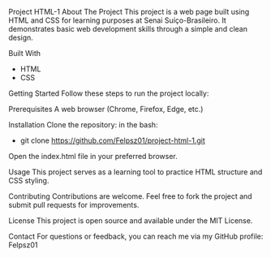 
Project HTML-1
About The Project
This project is a web page built using HTML and CSS for learning purposes at Senai Suíço-Brasileiro. It demonstrates basic web development skills through a simple and clean design.

Built With
- HTML
- CSS

Getting Started
Follow these steps to run the project locally:

Prerequisites
A web browser (Chrome, Firefox, Edge, etc.)

Installation
Clone the repository:
in the bash:

- git clone https://github.com/Felpsz01/project-html-1.git
  
Open the index.html file in your preferred browser.

Usage
This project serves as a learning tool to practice HTML structure and CSS styling.

Contributing
Contributions are welcome. Feel free to fork the project and submit pull requests for improvements.

License
This project is open source and available under the MIT License.

Contact
For questions or feedback, you can reach me via my GitHub profile: Felpsz01
